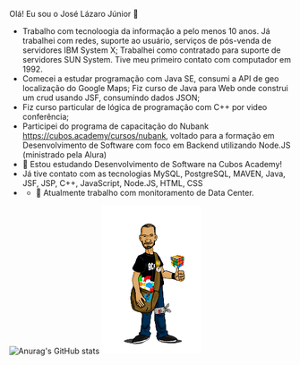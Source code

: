 Olá! Eu sou o José Lázaro Júnior 👋

<!--
**joselazarojunior/joselazarojunior** is a ✨ _special_ ✨ repository because its `README.md` (this file) appears on your GitHub profile.
Here are some ideas to get you started:
-->
- Trabalho com tecnoloogia da informação a pelo menos 10 anos. Já trabalhei com redes, suporte ao usuário, serviços de pós-venda de servidores IBM System X; Trabalhei como contratado para suporte de servidores SUN System. Tive meu primeiro contato com computador em 1992.
- Comecei a estudar programação com Java SE, consumi a API de geo localização do Google Maps; Fiz curso de Java para Web onde construi um crud usando JSF, consumindo dados JSON;
- Fiz curso particular de lógica de programação com C++ por video conferência;
- Participei do programa de capacitação do Nubank https://cubos.academy/cursos/nubank, voltado para a formação em Desenvolvimento de Software com foco em Backend utilizando Node.JS (ministrado pela Alura)
- 🌱 Estou estudando Desenvolvimento de Software na Cubos Academy!
- Já tive contato com as tecnologias MySQL, PostgreSQL, MAVEN, Java, JSF, JSP, C++, JavaScript, Node.JS, HTML, CSS
- - 🔭 Atualmente trabalho com monitoramento de Data Center.


![Anurag's GitHub stats](https://github-readme-stats.vercel.app/api?username=joselazarojunior&show_icons=true&theme=radical)
![alt text](https://github.com/joselazarojunior/joselazarojunior/blob/main/avatar_github.png "avatar")


